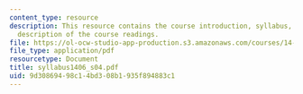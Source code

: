 ```yaml
---
content_type: resource
description: This resource contains the course introduction, syllabus, schedule, and
  description of the course readings.
file: https://ol-ocw-studio-app-production.s3.amazonaws.com/courses/14-06-intermediate-macroeconomic-theory-spring-2004/9d30869498c14bd308b1935f894883c1_syllabus1406_s04.pdf
file_type: application/pdf
resourcetype: Document
title: syllabus1406_s04.pdf
uid: 9d308694-98c1-4bd3-08b1-935f894883c1
---
```

